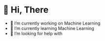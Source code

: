 # 👋 Hi, There

- 🔭 I’m currently working on Machine Learning
- 🌱 I’m currently learning Machine Learning
- 🤔 I’m looking for help with <a href="https://github.com/Maximus-Erick/Machine-Learning"></a>

<!---
Maximus-Erick/Maximus-Erick is a ✨ special ✨ repository because its `README.md` (this file) appears on your GitHub profile.
You can click the Preview link to take a look at your changes.
--->

